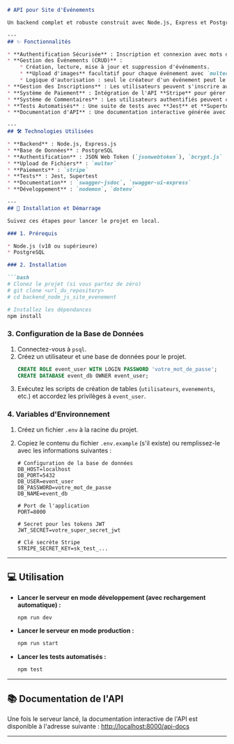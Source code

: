 

````markdown
# API pour Site d'Événements

Un backend complet et robuste construit avec Node.js, Express et PostgreSQL pour la gestion d'une plateforme d'événements. Ce projet inclut un système d'authentification sécurisé, la gestion des événements (CRUD), un système de commentaires, l'inscription aux événements et une intégration de paiement avec l'API Stripe.

---
## ✨ Fonctionnalités

* **Authentification Sécurisée** : Inscription et connexion avec mots de passe hachés (`bcrypt`) et sessions gérées par **JWT**.
* **Gestion des Événements (CRUD)** :
    * Création, lecture, mise à jour et suppression d'événements.
    * **Upload d'images** facultatif pour chaque événement avec `multer`.
    * Logique d'autorisation : seul le créateur d'un événement peut le modifier ou le supprimer.
* **Gestion des Inscriptions** : Les utilisateurs peuvent s'inscrire aux événements gratuits ou payants.
* **Système de Paiement** : Intégration de l'API **Stripe** pour gérer les paiements des événements payants.
* **Système de Commentaires** : Les utilisateurs authentifiés peuvent commenter les événements.
* **Tests Automatisés** : Une suite de tests avec **Jest** et **Supertest** pour garantir la fiabilité de l'API.
* **Documentation d'API** : Une documentation interactive générée avec **Swagger (OpenAPI)**.

---
## 🛠️ Technologies Utilisées

* **Backend** : Node.js, Express.js
* **Base de Données** : PostgreSQL
* **Authentification** : JSON Web Token (`jsonwebtoken`), `bcrypt.js`
* **Upload de Fichiers** : `multer`
* **Paiements** : `stripe`
* **Tests** : Jest, Supertest
* **Documentation** : `swagger-jsdoc`, `swagger-ui-express`
* **Développement** : `nodemon`, `dotenv`

---
## 🚀 Installation et Démarrage

Suivez ces étapes pour lancer le projet en local.

### 1. Prérequis

* Node.js (v18 ou supérieure)
* PostgreSQL

### 2. Installation

```bash
# Clonez le projet (si vous partez de zéro)
# git clone <url_du_repository>
# cd backend_node_js_site_evenement

# Installez les dépendances
npm install
````

### 3\. Configuration de la Base de Données

1.  Connectez-vous à `psql`.
2.  Créez un utilisateur et une base de données pour le projet.
    ```sql
    CREATE ROLE event_user WITH LOGIN PASSWORD 'votre_mot_de_passe';
    CREATE DATABASE event_db OWNER event_user;
    ```
3.  Exécutez les scripts de création de tables (`utilisateurs`, `evenements`, etc.) et accordez les privilèges à `event_user`.

### 4\. Variables d'Environnement

1.  Créez un fichier `.env` à la racine du projet.

2.  Copiez le contenu du fichier `.env.example` (s'il existe) ou remplissez-le avec les informations suivantes :

    ```
    # Configuration de la base de données
    DB_HOST=localhost
    DB_PORT=5432
    DB_USER=event_user
    DB_PASSWORD=votre_mot_de_passe
    DB_NAME=event_db

    # Port de l'application
    PORT=8000

    # Secret pour les tokens JWT
    JWT_SECRET=votre_super_secret_jwt

    # Clé secrète Stripe
    STRIPE_SECRET_KEY=sk_test_...
    ```

-----

## 💻 Utilisation

  * **Lancer le serveur en mode développement (avec rechargement automatique) :**

    ```bash
    npm run dev
    ```

  * **Lancer le serveur en mode production :**

    ```bash
    npm run start
    ```

  * **Lancer les tests automatisés :**

    ```bash
    npm test
    ```

-----

## 📚 Documentation de l'API

Une fois le serveur lancé, la documentation interactive de l'API est disponible à l'adresse suivante :
[http://localhost:8000/api-docs](https://www.google.com/search?q=http://localhost:8000/api-docs)

-----



<!-- end list -->

```
```
